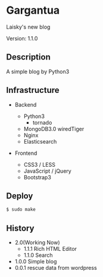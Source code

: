 Gargantua
===
Laisky's new blog

Version: 1.1.0

## Description

A simple blog by Python3

## Infrastructure

- Backend
    - Python3
        - tornado
    - MongoDB3.0 wiredTiger
    - Nginx
    - Elasticsearch

- Frontend
    - CSS3 / LESS
    - JavaScript / jQuery
    - Bootstrap3

## Deploy

```sh
$ sudo make
```

## History

- 2.0(Working Now)
    - 1.1.1 Rich HTML Editor
    - 1.1.0 Search
- 1.0.0 Simple blog
- 0.0.1 rescue data from wordpress
